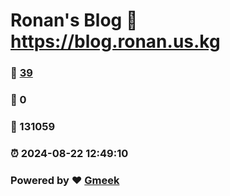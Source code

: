 # Ronan's Blog :link: https://blog.ronan.us.kg 
### :page_facing_up: [39](https://blog.ronan.us.kg/tag.html) 
### :speech_balloon: 0 
### :hibiscus: 131059 
### :alarm_clock: 2024-08-22 12:49:10 
### Powered by :heart: [Gmeek](https://github.com/Meekdai/Gmeek)
